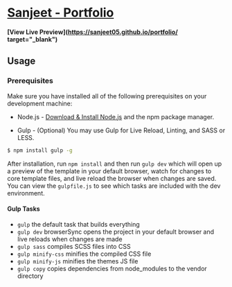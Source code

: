 # [Sanjeet - Portfolio](https://sanjeet05.github.io/portfolio/)


**[View Live Preview](https://sanjeet05.github.io/portfolio/ target="_blank")**


## Usage

### Prerequisites
Make sure you have installed all of the following prerequisites on your development machine:
* Node.js - [Download & Install Node.js](https://nodejs.org/en/download/) and the npm package manager.

* Gulp - (Optional) You may use Gulp for Live Reload, Linting, and SASS or LESS.

```bash
$ npm install gulp -g
```

After installation, run `npm install` and then run `gulp dev` which will open up a preview of the template in your default browser, watch for changes to core template files, and live reload the browser when changes are saved. You can view the `gulpfile.js` to see which tasks are included with the dev environment.

#### Gulp Tasks

- `gulp` the default task that builds everything
- `gulp dev` browserSync opens the project in your default browser and live reloads when changes are made
- `gulp sass` compiles SCSS files into CSS
- `gulp minify-css` minifies the compiled CSS file
- `gulp minify-js` minifies the themes JS file
- `gulp copy` copies dependencies from node_modules to the vendor directory
